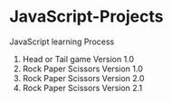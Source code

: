 # JavaScript-Projects
JavaScript learning Process

1) Head or Tail game Version 1.0
2) Rock Paper Scissors Version 1.0
3) Rock Paper Scissors Version 2.0
4) Rock Paper Scissors Version 2.1
